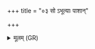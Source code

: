 +++
title = "०३ सो ऽभूत्याः पाशान्"

+++
<details><summary>मूलम् (GR)</summary>

(…) । +++(see 1abcd)+++  
सो ऽभूत्याः पाशान् (…) ॥ +++(see 1(e)fg)+++
</details>